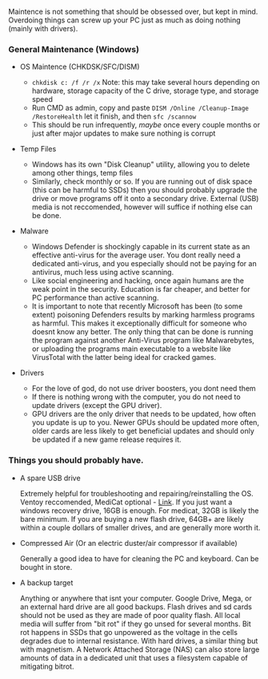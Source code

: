Maintence is not something that should be obsessed over, but kept in mind. Overdoing things can screw up your PC just as much as doing nothing (mainly with drivers). 

### General Maintenance (Windows)
  - OS Maintence (CHKDSK/SFC/DISM)
    - `chkdisk c: /f /r /x` Note: this may take several hours depending on hardware, storage capacity of the C drive, storage type, and storage speed
    - Run CMD as admin, copy and paste `DISM /Online /Cleanup-Image /RestoreHealth` let it finish, and then `sfc /scannow`
    - This should be run infrequently, *maybe* once every couple months or just after major updates to make sure nothing is corrupt
  - Temp Files
    - Windows has its own "Disk Cleanup" utility, allowing you to delete among other things, temp files
    - Similarly, check monthly or so. If you are running out of disk space (this can be harmful to SSDs) then you should probably upgrade the drive or move programs off it onto a secondary drive. External (USB) media is not reccomended, however will suffice if nothing else can be done.
  - Malware
    - Windows Defender is shockingly capable in its current state as an effective anti-virus for the average user. You dont really need a dedicated anti-virus, and you especially should not be paying for an antivirus, much less using active scanning.
    - Like social engineering and hacking, once again humans are the weak point in the security. Education is far cheaper, and better for PC performance than active scanning.
    - It is important to note that recently Microsoft has been (to some extent) poisoning Defenders results by marking harmless programs as harmful. This makes it exceptionally difficult for someone who doesnt know any better. The only thing that can be done is running the program against another Anti-Virus program like Malwarebytes, or uploading the programs main executable to a website like VirusTotal with the latter being ideal for cracked games. 
  
  - Drivers
    - For the love of god, do not use driver boosters, you dont need them
    - If there is nothing wrong with the computer, you do not need to update drivers (except the GPU driver). 
    - GPU drivers are the only driver that needs to be updated, how often you update is up to you. Newer GPUs should be updated more often, older cards are less likely to get beneficial updates and should only be updated if a new game release requires it.

### Things you should probably have. 
  - A spare USB drive

      Extremely helpful for troubleshooting and repairing/reinstalling the OS. Ventoy reccomended, MediCat optional - [Link](https://pc-gaming-wiki.github.io/#usb-booting--imaging).
      If you just want a windows recovery drive, 16GB is enough. For medicat, 32GB is likely the bare minimum. If you are buying a new flash drive, 64GB+ are likely within a couple dollars of smaller drives, and are generally more worth it. 
  - Compressed Air (Or an electric duster/air compressor if available)

      Generally a good idea to have for cleaning the PC and keyboard. Can be bought in store.
  - A backup target

      Anything or anywhere that isnt your computer. Google Drive, Mega, or an external hard drive are all good backups.
      Flash drives and sd cards should not be used as they are made of poor quality flash. All local media will suffer from "bit rot" if they go unsed for several months.
      Bit rot happens in SSDs that go unpowered as the voltage in the cells degrades due to internal resistance. With hard drives, a similar thing but with magnetism.
      A Network Attached Storage (NAS) can also store large amounts of data in a dedicated unit that uses a filesystem capable of mitigating bitrot. 
